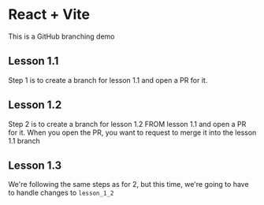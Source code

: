 # React + Vite

This is a GitHub branching demo

## Lesson 1.1

Step 1 is to create a branch for lesson 1.1 and open a PR for it.

## Lesson 1.2

Step 2 is to create a branch for lesson 1.2 FROM lesson 1.1 and open a PR for it. When you open the PR, you want to request to merge it into the lesson 1.1 branch

## Lesson 1.3

We're following the same steps as for 2, but this time, we're going to have to handle changes to `lesson_1_2`
